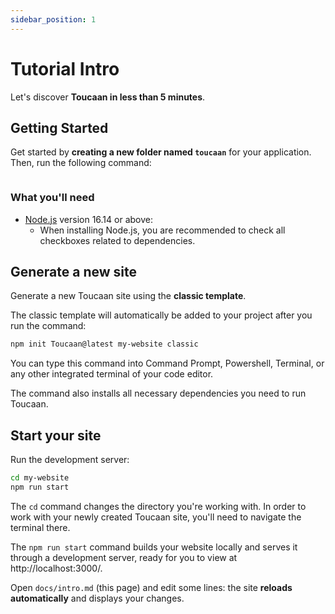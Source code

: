 ```yaml
---
sidebar_position: 1
---
```


# Tutorial Intro

Let's discover **Toucaan in less than 5 minutes**.

## Getting Started

Get started by **creating a new folder named `toucaan`** for your application. Then, run the following command:

```bash

```


### What you'll need

- [Node.js](https://nodejs.org/en/download/) version 16.14 or above:
  - When installing Node.js, you are recommended to check all checkboxes related to dependencies.

## Generate a new site

Generate a new Toucaan site using the **classic template**.

The classic template will automatically be added to your project after you run the command:

```bash
npm init Toucaan@latest my-website classic
```

You can type this command into Command Prompt, Powershell, Terminal, or any other integrated terminal of your code editor.

The command also installs all necessary dependencies you need to run Toucaan.

## Start your site

Run the development server:

```bash
cd my-website
npm run start
```

The `cd` command changes the directory you're working with. In order to work with your newly created Toucaan site, you'll need to navigate the terminal there.

The `npm run start` command builds your website locally and serves it through a development server, ready for you to view at http://localhost:3000/.

Open `docs/intro.md` (this page) and edit some lines: the site **reloads automatically** and displays your changes.